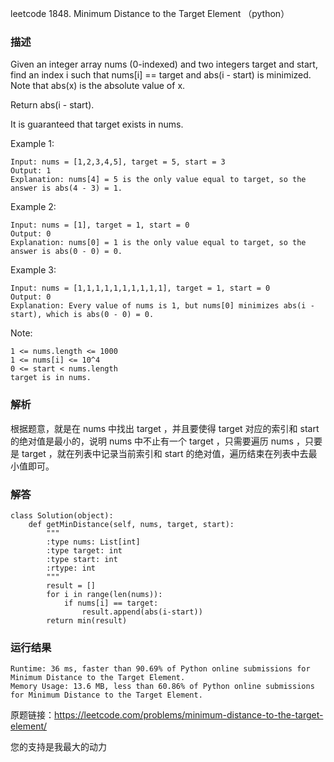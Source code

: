 leetcode 1848. Minimum Distance to the Target Element （python）

### 描述

Given an integer array nums (0-indexed) and two integers target and start, find an index i such that nums[i] == target and abs(i - start) is minimized. Note that abs(x) is the absolute value of x.

Return abs(i - start).

It is guaranteed that target exists in nums.



Example 1:

	Input: nums = [1,2,3,4,5], target = 5, start = 3
	Output: 1
	Explanation: nums[4] = 5 is the only value equal to target, so the answer is abs(4 - 3) = 1.

	
Example 2:

	
	Input: nums = [1], target = 1, start = 0
	Output: 0
	Explanation: nums[0] = 1 is the only value equal to target, so the answer is abs(0 - 0) = 0.

Example 3:

	Input: nums = [1,1,1,1,1,1,1,1,1,1], target = 1, start = 0
	Output: 0
	Explanation: Every value of nums is 1, but nums[0] minimizes abs(i - start), which is abs(0 - 0) = 0.

	


Note:

	1 <= nums.length <= 1000
	1 <= nums[i] <= 10^4
	0 <= start < nums.length
	target is in nums.



### 解析

根据题意，就是在 nums 中找出 target ，并且要使得 target 对应的索引和 start 的绝对值是最小的，说明 nums 中不止有一个 target ，只需要遍历 nums ，只要是 target ，就在列表中记录当前索引和 start 的绝对值，遍历结束在列表中去最小值即可。


### 解答
				
	class Solution(object):
	    def getMinDistance(self, nums, target, start):
	        """
	        :type nums: List[int]
	        :type target: int
	        :type start: int
	        :rtype: int
	        """
	        result = []
	        for i in range(len(nums)):
	            if nums[i] == target:
	                result.append(abs(i-start))
	        return min(result)

            	      
			
### 运行结果

	Runtime: 36 ms, faster than 90.69% of Python online submissions for Minimum Distance to the Target Element.
	Memory Usage: 13.6 MB, less than 60.86% of Python online submissions for Minimum Distance to the Target Element.


原题链接：https://leetcode.com/problems/minimum-distance-to-the-target-element/



您的支持是我最大的动力

